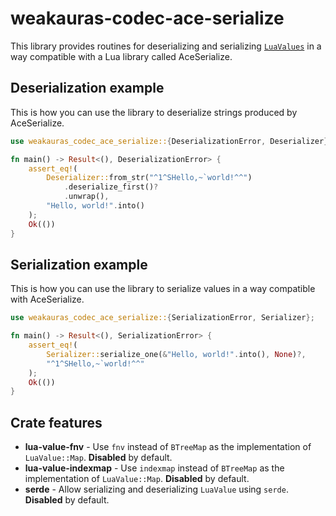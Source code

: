 # weakauras-codec-ace-serialize

This library provides routines for deserializing and serializing [`LuaValues`]
in a way compatible with a Lua library called AceSerialize.

## Deserialization example

This is how you can use the library to deserialize strings produced by AceSerialize.

```rust
use weakauras_codec_ace_serialize::{DeserializationError, Deserializer};

fn main() -> Result<(), DeserializationError> {
    assert_eq!(
        Deserializer::from_str("^1^SHello,~`world!^^")
            .deserialize_first()?
            .unwrap(),
        "Hello, world!".into()
    );
    Ok(())
}
```

## Serialization example

This is how you can use the library to serialize values in a way compatible with AceSerialize.

```rust
use weakauras_codec_ace_serialize::{SerializationError, Serializer};

fn main() -> Result<(), SerializationError> {
    assert_eq!(
        Serializer::serialize_one(&"Hello, world!".into(), None)?,
        "^1^SHello,~`world!^^"
    );
    Ok(())
}
```

## Crate features

* **lua-value-fnv** - Use `fnv` instead of `BTreeMap` as the implementation of `LuaValue::Map`. **Disabled** by default.
* **lua-value-indexmap** - Use `indexmap` instead of `BTreeMap` as the implementation of `LuaValue::Map`. **Disabled** by default.
* **serde** - Allow serializing and deserializing `LuaValue` using `serde`. **Disabled** by default.

[`LuaValues`]: https://docs.rs/weakauras-codec-lua-value/latest/weakauras_codec_lua_value/enum.LuaValue.html
